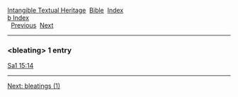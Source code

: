 [Intangible Textual Heritage](../../index)  [Bible](../index) 
[Index](index)   
[b Index](_b_)  
  [Previous](c01499)  [Next](c01501) 

------------------------------------------------------------------------

### &lt;bleating&gt; 1 entry

[Sa1 15:14](../kjv/sa1015.htm#014)  

------------------------------------------------------------------------

[Next: bleatings (1)](c01501)
